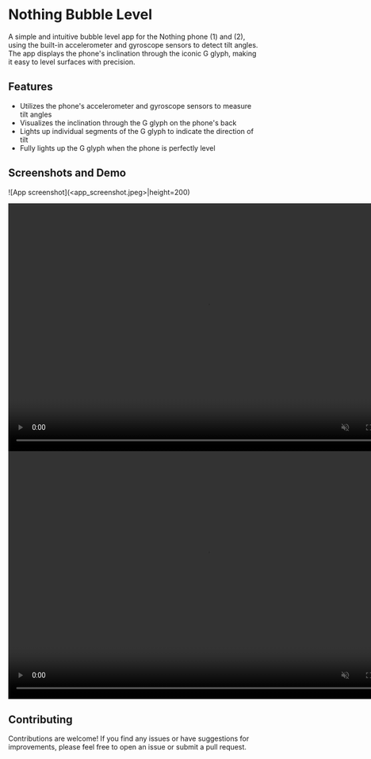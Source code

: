 # Nothing Bubble Level

A simple and intuitive bubble level app for the Nothing phone (1) and (2), using the built-in accelerometer and gyroscope sensors to detect tilt angles. The app displays the phone's inclination through the iconic G glyph, making it easy to level surfaces with precision.

## Features

- Utilizes the phone's accelerometer and gyroscope sensors to measure tilt angles
- Visualizes the inclination through the G glyph on the phone's back
- Lights up individual segments of the G glyph to indicate the direction of tilt
- Fully lights up the G glyph when the phone is perfectly level

## Screenshots and Demo

![App screenshot](<app_screenshot.jpeg>|height=200)

<video controls="" width="800" height="500" muted="" loop="" autoplay="">
<source src="https://github.com/gawdam/nothingGyro/blob/main/individual_glyph_video.mp4" type="video/mp4">
</video>

<video controls="" width="800" height="500" muted="" loop="" autoplay="">
<source src="https://github.com/gawdam/nothingGyro/blob/main/surface_levelling.mp4" type="video/mp4">
</video>

## Contributing
Contributions are welcome! If you find any issues or have suggestions for improvements, please feel free to open an issue or submit a pull request.
